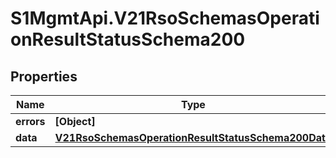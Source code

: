 # S1MgmtApi.V21RsoSchemasOperationResultStatusSchema200

## Properties
Name | Type | Description | Notes
------------ | ------------- | ------------- | -------------
**errors** | **[Object]** | Errors | [optional] 
**data** | [**V21RsoSchemasOperationResultStatusSchema200Data**](V21RsoSchemasOperationResultStatusSchema200Data.md) |  | [optional] 


